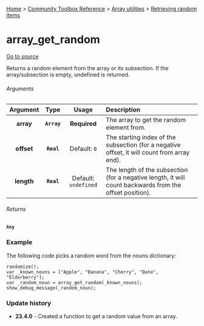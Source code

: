 [Home](/README.md) > [Community Toolbox Reference](/Docs/Reference/Reference.md) > [Array utilities](/Docs/Reference/Groups/ArrayUtils.md) > [Retrieving random items](/Docs/Reference/Groups/ArrayUtils_Random.md)

# array_get_random

[Go to source](/Community%20Toolbox/scripts/utils_CommunityToolboxArray/utils_CommunityToolboxArray.gml#L207)

Returns a random element from the array or its subsection. If the array/subsection is empty, undefined is returned.

###### Arguments

| Argument | Type | Usage | Description |
|:---:|:---:|:---:|:---|
| **array** | **`Array`** | **Required** | The array to get the random element from. |
| **offset** | **`Real`** | Default: `0` | The starting index of the subsection (for a negative offset, it will count from array end). |
| **length** | **`Real`** | Default: `undefined` | The length of the subsection (for a negative length, it will count backwards from the offset position). |

###### Returns
**`Any`**

### Example

The following code picks a random word from the nouns dictionary:

```gml
randomize();
var _known_nouns = ["Apple", "Banana", "Cherry", "Date", "Elderberry"];
var _random_noun = array_get_random(_known_nouns);
show_debug_message(_random_noun);
```

### Update history

- **23.4.0** - Created a function to get a random value from an array.
